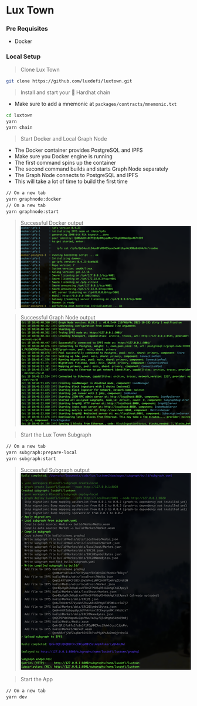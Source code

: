 # Lux Town

### Pre Requisites
- Docker

### Local Setup

> Clone Lux Town
```bash
git clone https://github.com/luxdefi/luxtown.git
```

> Install and start your 👷‍ Hardhat chain
- Make sure to add a mnemonic at `packages/contracts/mnemonic.txt`
```bash
cd luxtown
yarn
yarn chain
```

> Start Docker and Local Graph Node
- The Docker container provides PostgreSQL and IPFS
- Make sure you Docker engine is running
- The first command spins up the container
- The second command builds and starts Graph Node separately
- The Graph Node connects to PostgreSQL and IPFS
- This will take a lot of time to build the first time
```bash
// On a new tab
yarn graphnode:docker
// On a new tab
yarn graphnode:start
```
> Successful Docker output
![](success-docker.png)


> Successful Graph Node output
![](success-graphnode.png)

> Start the Lux Town Subgraph
```bash
// On a new tab
yarn subgraph:prepare-local
yarn subgraph:start
```

> Successful Subgraph output
![](success-subgraph.png)

> Start the App
```bash
// On a new tab
yarn dev
```
